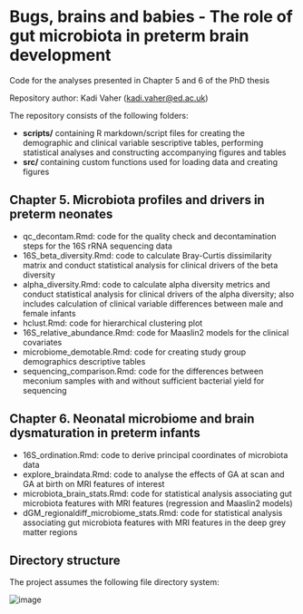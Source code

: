 # Bugs, brains and babies - The role of gut microbiota in preterm brain development

Code for the analyses presented in Chapter 5 and 6 of the PhD thesis

Repository author: Kadi Vaher (kadi.vaher@ed.ac.uk)

The repository consists of the following folders:
- **scripts/** containing R markdown/script files for creating the demographic and clinical variable sescriptive tables, performing statistical analyses and constructing accompanying figures and tables
- **src/** containing custom functions used for loading data and creating figures

## Chapter 5.	Microbiota profiles and drivers in preterm neonates
- qc_decontam.Rmd: code for the quality check and decontamination steps for the 16S rRNA sequencing data
- 16S_beta_diversity.Rmd: code to calculate Bray-Curtis dissimilarity matrix and conduct statistical analysis for clinical drivers of the beta diversity
- alpha_diversity.Rmd: code to calculate alpha diversity metrics and conduct statistical analysis for clinical drivers of the alpha diversity; also includes calculation of clinical variable differences between male and female infants
- hclust.Rmd: code for hierarchical clustering plot
- 16S_relative_abundance.Rmd: code for Maaslin2 models for the clinical covariates
- microbiome_demotable.Rmd: code for creating study group demographics descriptive tables
- sequencing_comparison.Rmd: code for the differences between meconium samples with and without sufficient bacterial yield for sequencing

## Chapter 6.	Neonatal microbiome and brain dysmaturation in preterm infants
- 16S_ordination.Rmd: code to derive principal coordinates of microbiota data
- explore_braindata.Rmd: code to analyse the effects of GA at scan and GA at birth on MRI features of interest
- microbiota_brain_stats.Rmd: code for statistical analysis associating gut microbiota features with MRI features (regression and Maaslin2 models)
- dGM_regionaldiff_microbiome_stats.Rmd: code for statistical analysis associating gut microbiota features with MRI features in the deep grey matter regions

## Directory structure
The project assumes the following file directory system:

![image](https://user-images.githubusercontent.com/92927232/205872695-40a8f0e0-f4ea-498b-b03c-7ebc8b18e75c.png)

